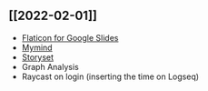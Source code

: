 ## [[2022-02-01]]
- [Flaticon for Google Slides](https://www.flaticon.com/for-google)
- [Mymind](https://mymind.com/)
- [Storyset](https://storyset.com/)
- Graph Analysis
- Raycast on login (inserting the time on Logseq)